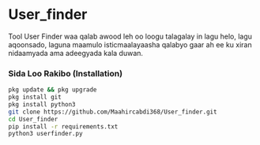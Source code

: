 # User_finder
Tool User Finder waa qalab awood leh oo loogu talagalay in lagu helo, lagu aqoonsado, laguna maamulo isticmaalayaasha qalabyo gaar ah ee ku xiran nidaamyada ama adeegyada kala duwan.
### Sida Loo Rakibo (Installation)

```bash
pkg update && pkg upgrade
pkg install git
pkg install python3
git clone https://github.com/Maahircabdi368/User_finder.git
cd User_finder
pip install -r requirements.txt
python3 userfinder.py
